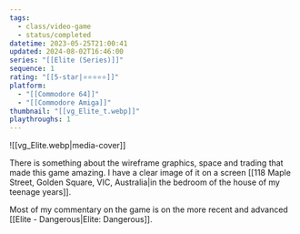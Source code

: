 ```yaml
---
tags:
  - class/video-game
  - status/completed
datetime: 2023-05-25T21:00:41
updated: 2024-08-02T16:46:00
series: "[[Elite (Series)]]"
sequence: 1
rating: "[[5-star|⭐️⭐️⭐️⭐️⭐️]]"
platform:
  - "[[Commodore 64]]"
  - "[[Commodore Amiga]]"
thumbnail: "[[vg_Elite_t.webp]]"
playthroughs: 1
---
```

![[vg_Elite.webp|media-cover]]

There is something about the wireframe graphics, space and trading that made this game amazing. I have a clear image of it on a screen [[118 Maple Street, Golden Square, VIC, Australia|in the bedroom of the house of my teenage years]].

Most of my commentary on the game is on the more recent and advanced [[Elite - Dangerous|Elite: Dangerous]].